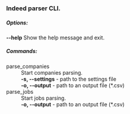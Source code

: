 <h3>Indeed parser CLI.</h3>

<h5>Options:</h5>
<b>--help</b> Show the help message and exit.


<h5>Commands:</h5>
<dl>
  <dt>parse_companies</dt>  <dd>Start companies parsing.<br>
<b>-s, --settings</b> - path to the settings file<br>
<b>-o, --output</b> - path to an output file (*.csv)</dd>
  <dt>parse_jobs</dt>       <dd>Start jobs parsing.<br>
<b>-o, --output</b> - path to an output file (*.csv)</dd>
</dl>
